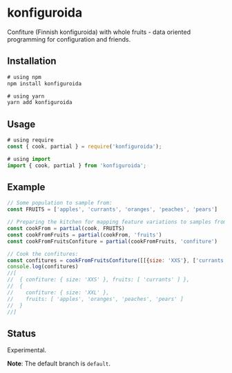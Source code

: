# konfiguroida

Confiture (Finnish konfiguroida) with whole fruits - data oriented programming for configuration and friends.

## Installation

```js
# using npm
npm install konfiguroida

# using yarn
yarn add konfiguroida
```

## Usage

```js
# using require
const { cook, partial } = require('konfiguroida');

# using import
import { cook, partial } from 'konfiguroida';
```

## Example


```js
// Some population to sample from:
const FRUITS = ['apples', 'currants', 'oranges', 'peaches', 'pears']

// Preparing the kitchen for mapping feature variations to samples from a population:
const cookFrom = partial(cook, FRUITS)
const cookFromFruits = partial(cookFrom, 'fruits')
const cookFromFruitsConfiture = partial(cookFromFruits, 'confiture')

// Cook the confitures:
const confitures = cookFromFruitsConfiture([[{size: 'XXS'}, ['currants']], [{size: 'XXL'}, null]])
console.log(confitures)
//[
//  { confiture: { size: 'XXS' }, fruits: [ 'currants' ] },
//  {
//    confiture: { size: 'XXL' },
//    fruits: [ 'apples', 'oranges', 'peaches', 'pears' ]
//  }
//]
```

## Status

Experimental.

**Note**: The default branch is `default`.
